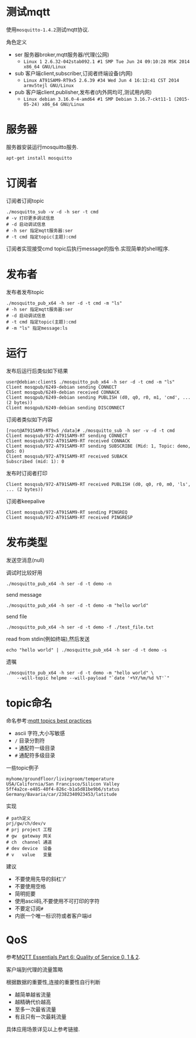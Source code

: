 测试mqtt
=====

使用`mosquitto-1.4.2`测试mqtt协议.

角色定义

* ser 服务器broker,mqtt服务器/代理(公网)
	* `Linux 1 2.6.32-042stab092.1 #1 SMP Tue Jun 24 09:10:28 MSK 2014 x86_64 GNU/Linux`
* sub 客户端client,subscriber,订阅者终端设备(内网)
	* `Linux AT91SAM9-RT9x5 2.6.39 #34 Wed Jun 4 16:12:41 CST 2014 armv5tejl GNU/Linux`
* pub 客户端client,publisher,发布者(内外网均可,测试用内网)
	* `Linux debian 3.16.0-4-amd64 #1 SMP Debian 3.16.7-ckt11-1 (2015-05-24) x86_64 GNU/Linux`

# 服务器

服务器安装运行mosquitto服务.

	apt-get install mosquitto

# 订阅者

订阅者订阅topic

	./mosquitto_sub -v -d -h ser -t cmd
	# -v 打印更多调试信息
	# -d 启动调试信息
	# -h ser 指定mqtt服务器:ser
	# -t cmd 指定topic(主题):cmd


订阅者实现接受cmd topic后执行message的指令.实现简单的shell程序.

# 发布者

发布者发布topic

	./mosquitto_pub_x64 -h ser -d -t cmd -m "ls"
	# -h ser 指定mqtt服务器:ser
	# -d 启动调试信息
	# -t cmd 指定topic(主题):cmd
	# -m "ls" 指定message:ls

# 运行

发布后运行后类似如下结果

	user@debian:client$ ./mosquitto_pub_x64 -h ser -d -t cmd -m "ls"
	Client mosqpub/6249-debian sending CONNECT
	Client mosqpub/6249-debian received CONNACK
	Client mosqpub/6249-debian sending PUBLISH (d0, q0, r0, m1, 'cmd', ... (2 bytes))
	Client mosqpub/6249-debian sending DISCONNECT

订阅者类似如下内容

	[root@AT91SAM9-RT9x5 /data]# ./mosquitto_sub -h ser -v -d -t cmd
	Client mosqsub/972-AT91SAM9-RT sending CONNECT
	Client mosqsub/972-AT91SAM9-RT received CONNACK
	Client mosqsub/972-AT91SAM9-RT sending SUBSCRIBE (Mid: 1, Topic: demo, QoS: 0)
	Client mosqsub/972-AT91SAM9-RT received SUBACK
	Subscribed (mid: 1): 0

发布时订阅者打印

	Client mosqsub/972-AT91SAM9-RT received PUBLISH (d0, q0, r0, m0, 'ls', ... (2 bytes))

订阅者keepalive

	Client mosqsub/972-AT91SAM9-RT sending PINGREQ
	Client mosqsub/972-AT91SAM9-RT received PINGRESP

# 发布类型

发送空消息(null)

调试时比较好用

	./mosquitto_pub_x64 -h ser -d -t demo -n

send message

	./mosquitto_pub_x64 -h ser -d -t demo -m "hello world"

send file

	./mosquitto_pub_x64 -h ser -d -t demo -f ./test_file.txt

read from stdin(例如终端),然后发送

	echo "hello world" | ./mosquitto_pub_x64 -h ser -d -t demo -s

遗嘱

	./mosquitto_pub_x64 -h ser -d -t demo -m "hello world" \
		--will-topic helpme --will-payload "`date '+%Y/%m/%d %T'`"

# topic命名

命名参考:[mqtt topics best practices](http://www.hivemq.com/mqtt-essentials-part-5-mqtt-topics-best-practices/)

* ascii 字符,大小写敏感
* `/` 目录分割符
* `+` 通配符一级目录
* `#` 通配符多级目录

一些topic例子

	myhome/groundfloor/livingroom/temperature
	USA/California/San Francisco/Silicon Valley
	5ff4a2ce-e485-40f4-826c-b1a5d81be9b6/status
	Germany/Bavaria/car/2382340923453/latitude

实现

	# path定义
	prj/gw/ch/dev/v
	# prj project 工程
	# gw  gateway 网关
	# ch  channel 通道
	# dev device  设备
	# v   value   变量

建议

* 不要使用先导的斜杠'/'
* 不要使用空格
* 简明扼要
* 使用ascii码,不要使用不可打印的字符
* 不要定订阅`#`
* 内嵌一个唯一标识符或者客户端id

# QoS

参考[MQTT Essentials Part 6: Quality of Service 0, 1 & 2](http://www.hivemq.com/mqtt-essentials-part-6-mqtt-quality-of-service-levels/).

客户端到代理的流量策略

根据数据的重要性,连接的重要性自行判断

* 越简单越省流量
* 越精确代价越高
* 至多一次最省流量
* 有且只有一次最耗流量

具体应用场景详见以上参考链接.

